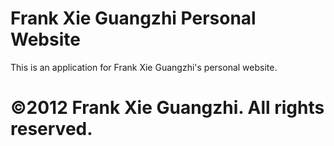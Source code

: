 # Frank Xie Guangzhi Personal Website

This is an application for Frank Xie Guangzhi's personal website.

# ©2012 Frank Xie Guangzhi. All rights reserved.